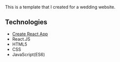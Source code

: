 This is a template that I created for a wedding website. 

## Technologies
- [Create React App](https://github.com/facebookincubator/create-react-app)
- React.JS
- HTML5
- CSS
- JavaScript(ES6)

